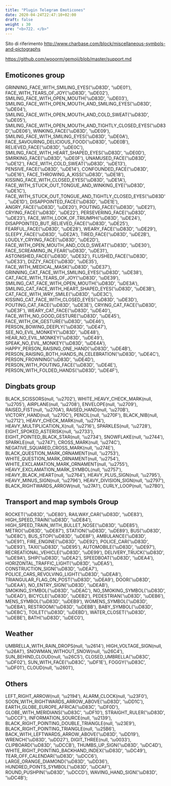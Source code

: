 ```yaml
---
title: "Plugin Telegram Emoticones"
date: 2020-04-24T22:47:10+02:00
draft: false
weight : 30
pre: "<b>722. </b>"
---
```


Sito di riferimento  http://www.charbase.com/block/miscellaneous-symbols-and-pictographs

https://github.com/wooorm/gemoji/blob/master/support.md


## Emoticones group
 GRINNING_FACE_WITH_SMILING_EYES('\uD83D', '\uDE01'),
 FACE_WITH_TEARS_OF_JOY('\uD83D', '\uDE02'),
 SMILING_FACE_WITH_OPEN_MOUTH('\uD83D', '\uDE03'),
 SMILING_FACE_WITH_OPEN_MOUTH_AND_SMILING_EYES('\uD83D', '\uDE04'),
 SMILING_FACE_WITH_OPEN_MOUTH_AND_COLD_SWEAT('\uD83D', '\uDE05'),
 SMILING_FACE_WITH_OPEN_MOUTH_AND_TIGHTLY_CLOSED_EYES('\uD83D','\uDE06'),
 WINKING_FACE('\uD83D', '\uDE09'),
 SMILING_FACE_WITH_SMILING_EYES('\uD83D', '\uDE0A'),
 FACE_SAVOURING_DELICIOUS_FOOD('\uD83D', '\uDE0B'),
 RELIEVED_FACE('\uD83D', '\uDE0C'),
 SMILING_FACE_WITH_HEART_SHAPED_EYES('\uD83D', '\uDE0D'),
 SMIRKING_FACE('\uD83D', '\uDE0F'),
 UNAMUSED_FACE('\uD83D', '\uDE12'),
 FACE_WITH_COLD_SWEAT('\uD83D', '\uDE13'),
 PENSIVE_FACE('\uD83D', '\uDE14'),
 CONFOUNDED_FACE('\uD83D', '\uDE16'),
 FACE_THROWING_A_KISS('\uD83D', '\uDE18'),
 KISSING_FACE_WITH_CLOSED_EYES('\uD83D', '\uDE1A'),
 FACE_WITH_STUCK_OUT_TONGUE_AND_WINKING_EYE('\uD83D', '\uDE1C'),
 FACE_WITH_STUCK_OUT_TONGUE_AND_TIGHTLY_CLOSED_EYES('\uD83D', '\uDE1D'),
 DISAPPOINTED_FACE('\uD83D', '\uDE1E'),
 ANGRY_FACE('\uD83D', '\uDE20'),
 POUTING_FACE('\uD83D', '\uDE21'),
 CRYING_FACE('\uD83D', '\uDE22'),
 PERSEVERING_FACE('\uD83D', '\uDE23'),
 FACE_WITH_LOOK_OF_TRIUMPH('\uD83D', '\uDE24'),
 DISAPPOINTED_BUT_RELIEVED_FACE('\uD83D', '\uDE25'),
 FEARFUL_FACE('\uD83D', '\uDE28'),
 WEARY_FACE('\uD83D', '\uDE29'),
 SLEEPY_FACE('\uD83D', '\uDE2A'),
 TIRED_FACE('\uD83D', '\uDE2B'),
 LOUDLY_CRYING_FACE('\uD83D', '\uDE2D'),
 FACE_WITH_OPEN_MOUTH_AND_COLD_SWEAT('\uD83D', '\uDE30'),
 FACE_SCREAMING_IN_FEAR('\uD83D', '\uDE31'),
 ASTONISHED_FACE('\uD83D', '\uDE32'),
 FLUSHED_FACE('\uD83D', '\uDE33'),
 DIZZY_FACE('\uD83D', '\uDE35'),
 FACE_WITH_MEDICAL_MASK('\uD83D', '\uDE37'),
 GRINNING_CAT_FACE_WITH_SMILING_EYES('\uD83D', '\uDE38'),
 CAT_FACE_WITH_TEARS_OF_JOY('\uD83D', '\uDE39'),
 SMILING_CAT_FACE_WITH_OPEN_MOUTH('\uD83D', '\uDE3A'),
 SMILING_CAT_FACE_WITH_HEART_SHAPED_EYES('\uD83D', '\uDE3B'),
 CAT_FACE_WITH_WRY_SMILE('\uD83D', '\uDE3C'),
 KISSING_CAT_FACE_WITH_CLOSED_EYES('\uD83D', '\uDE3D'),
 POUTING_CAT_FACE('\uD83D', '\uDE3E'),
 CRYING_CAT_FACE('\uD83D', '\uDE3F'),
 WEARY_CAT_FACE('\uD83D', '\uDE40'),
 FACE_WITH_NO_GOOD_GESTURE('\uD83D', '\uDE45'),
 FACE_WITH_OK_GESTURE('\uD83D', '\uDE46'),
 PERSON_BOWING_DEEPLY('\uD83D', '\uDE47'),
 SEE_NO_EVIL_MONKEY('\uD83D', '\uDE48'),
 HEAR_NO_EVIL_MONKEY('\uD83D', '\uDE49'),
 SPEAK_NO_EVIL_MONKEY('\uD83D', '\uDE4A'),
 HAPPY_PERSON_RAISING_ONE_HAND('\uD83D', '\uDE4B'),
 PERSON_RAISING_BOTH_HANDS_IN_CELEBRATION('\uD83D', '\uDE4C'),
 PERSON_FROWNING('\uD83D', '\uDE4D'),
 PERSON_WITH_POUTING_FACE('\uD83D', '\uDE4E'),
 PERSON_WITH_FOLDED_HANDS('\uD83D', '\uDE4F'),

## Dingbats group
 BLACK_SCISSORS(null, '\u2702'),
 WHITE_HEAVY_CHECK_MARK(null, '\u2705'),
 AIRPLANE(null, '\u2708'),
 ENVELOPE(null, '\u2709'),
 RAISED_FIST(null, '\u270A'),
 RAISED_HAND(null, '\u270B'),
 VICTORY_HAND(null, '\u270C'),
 PENCIL(null, '\u270F'),
 BLACK_NIB(null, '\u2712'),
 HEAVY_CHECK_MARK(null, '\u2714'),
 HEAVY_MULTIPLICATION_X(null, '\u2716'),
 SPARKLES(null, '\u2728'),
 EIGHT_SPOKED_ASTERISK(null, '\u2733'),
 EIGHT_POINTED_BLACK_STAR(null, '\u2734'),
 SNOWFLAKE(null, '\u2744'),
 SPARKLE(null, '\u2747'),
 CROSS_MARK(null, '\u274C'),
 NEGATIVE_SQUARED_CROSS_MARK(null, '\u274E'),
 BLACK_QUESTION_MARK_ORNAMENT(null, '\u2753'),
 WHITE_QUESTION_MARK_ORNAMENT(null, '\u2754'),
 WHITE_EXCLAMATION_MARK_ORNAMENT(null, '\u2755'),
 HEAVY_EXCLAMATION_MARK_SYMBOL(null, '\u2757'),
 HEAVY_BLACK_HEART(null, '\u2764'),
 HEAVY_PLUS_SIGN(null, '\u2795'),
 HEAVY_MINUS_SIGN(null, '\u2796'),
 HEAVY_DIVISION_SIGN(null, '\u2797'),
 BLACK_RIGHTWARDS_ARROW(null, '\u27A1'),
 CURLY_LOOP(null, '\u27B0'),

## Transport and map symbols Group
 ROCKET('\uD83D', '\uDE80'),
 RAILWAY_CAR('\uD83D', '\uDE83'),
 HIGH_SPEED_TRAIN('\uD83D', '\uDE84'),
 HIGH_SPEED_TRAIN_WITH_BULLET_NOSE('\uD83D', '\uDE85'),
 METRO('\uD83D', '\uDE87'),
 STATION('\uD83D', '\uDE89'),
 BUS('\uD83D', '\uDE8C'),
 BUS_STOP('\uD83D', '\uDE8F'),
 AMBULANCE('\uD83D', '\uDE91'),
 FIRE_ENGINE('\uD83D', '\uDE92'),
 POLICE_CAR('\uD83D', '\uDE93'),
 TAXI('\uD83D', '\uDE95'),
 AUTOMOBILE('\uD83D', '\uDE97'),
 RECREATIONAL_VEHICLE('\uD83D', '\uDE99'),
 DELIVERY_TRUCK('\uD83D', '\uDE9A'),
 SHIP('\uD83D', '\uDEA2'),
 SPEEDBOAT('\uD83D', '\uDEA4'),
 HORIZONTAL_TRAFFIC_LIGHT('\uD83D', '\uDEA5'),
 CONSTRUCTION_SIGN('\uD83D', '\uDEA7'),
 POLICE_CARS_REVOLVING_LIGHT('\uD83D', '\uDEA8'),
 TRIANGULAR_FLAG_ON_POST('\uD83D', '\uDEA9'),
 DOOR('\uD83D', '\uDEAA'),
 NO_ENTRY_SIGN('\uD83D', '\uDEAB'),
 SMOKING_SYMBOL('\uD83D', '\uDEAC'),
 NO_SMOKING_SYMBOL('\uD83D', '\uDEAD'),
 BICYCLE('\uD83D', '\uDEB2'),
 PEDESTRIAN('\uD83D', '\uDEB6'),
 MENS_SYMBOL('\uD83D', '\uDEB9'),
 WOMENS_SYMBOL('\uD83D', '\uDEBA'),
 RESTROOM('\uD83D', '\uDEBB'),
 BABY_SYMBOL('\uD83D', '\uDEBC'),
 TOILET('\uD83D', '\uDEBD'),
 WATER_CLOSET('\uD83D', '\uDEBE'),
 BATH('\uD83D', '\uDEC0'),

## Weather
 UMBRELLA_WITH_RAIN_DROPS(null, '\u2614'),
 HIGH_VOLTAGE_SIGN(null, '\u26A1'),
 SNOWMAN_WITHOUT_SNOW(null, '\u26C4'),
 SUN_BEHIND_CLOUD(null, '\u26C5'),
 CLOSED_UMBRELLA('\uD83C', '\uDF02'),
 SUN_WITH_FACE('\uD83C', '\uDF1E'),
 FOGGY('\uD83C', '\uDF01'),
 CLOUD(null, '\u2601'),

## Others
 LEFT_RIGHT_ARROW(null, '\u2194'),
 ALARM_CLOCK(null, '\u23F0'),
 SOON_WITH_RIGHTWARDS_ARROW_ABOVE('\uD83D', '\uDD1C'),
 EARTH_GLOBE_EUROPE_AFRICA('\uD83C', '\uDF0D'),
 GLOBE_WITH_MERIDIANS('\uD83C', '\uDF10'),
 STRAIGHT_RULER('\uD83D', '\uDCCF'),
 INFORMATION_SOURCE(null, '\u2139'),
 BLACK_RIGHT_POINTING_DOUBLE_TRIANGLE(null, '\u23E9'),
 BLACK_RIGHT_POINTING_TRIANGLE(null, '\u25B6'),
 BACK_WITH_LEFTWARDS_ARROW_ABOVE('\uD83D', '\uDD19'),
 WRENCH('\uD83D', '\uDD27'),
 DIGIT_THREE(null, '\u0033'),
 CLIPBOARD('\uD83D', '\uDCCB'),
 THUMBS_UP_SIGN('\uD83D', '\uDC4D'),
 WHITE_RIGHT_POINTING_BACKHAND_INDEX('\uD83D', '\uDC49'),
 TEAR_OFF_CALENDAR('\uD83D', '\uDCC6'),
 LARGE_ORANGE_DIAMOND('\uD83D', '\uDD36'),
 HUNDRED_POINTS_SYMBOL('\uD83D', '\uDCAF'),
 ROUND_PUSHPIN('\uD83D', '\uDCCD'),
 WAVING_HAND_SIGN('\uD83D', '\uDC4B');
